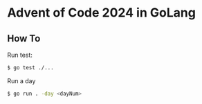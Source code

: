 # Advent of Code 2024 in GoLang

## How To

Run test:
```bash
$ go test ./...
```

Run a day
```bash
$ go run . -day <dayNum>
```
